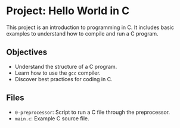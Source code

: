 # Project: Hello World in C

This project is an introduction to programming in C. It includes basic examples to understand how to compile and run a C program.

## Objectives
- Understand the structure of a C program.
- Learn how to use the `gcc` compiler.
- Discover best practices for coding in C.

## Files
- `0-preprocessor`: Script to run a C file through the preprocessor.
- `main.c`: Example C source file.
